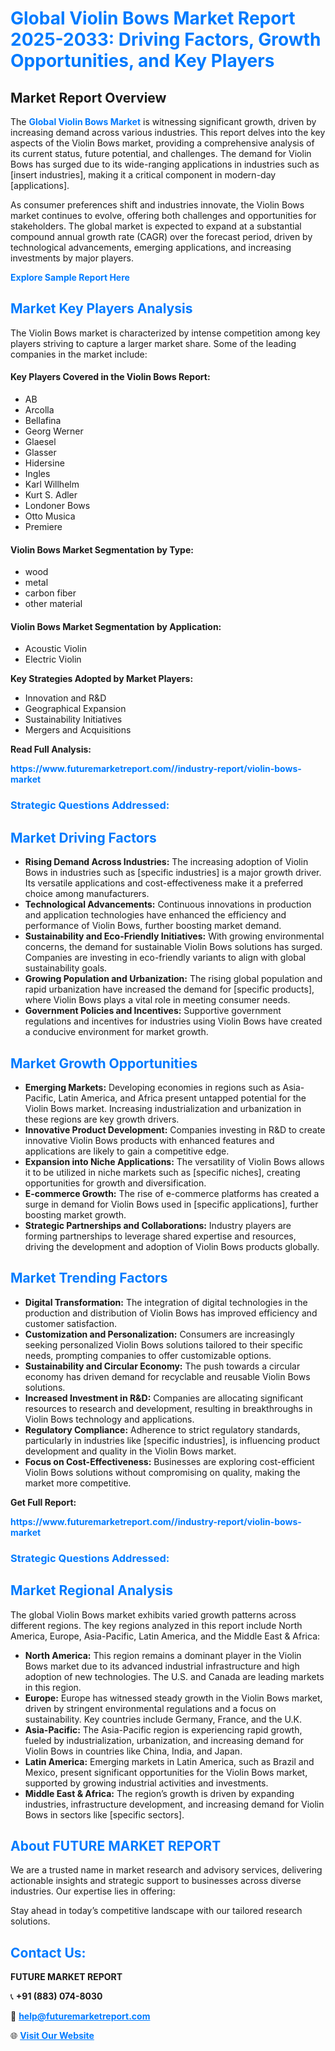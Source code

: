 <h1 style="color: #007BFF;">Global Violin Bows Market Report 2025-2033: Driving Factors, Growth Opportunities, and Key Players</h1>

<section id="overview">
<h2>Market Report Overview</h2>
<p>The <a href="https://www.futuremarketreport.com//industry-report/violin-bows-market" style="color: #007BFF; text-decoration: none;"><strong>Global Violin Bows Market</strong></a> is witnessing significant growth, driven by increasing demand across various industries. This report delves into the key aspects of the Violin Bows market, providing a comprehensive analysis of its current status, future potential, and challenges. The demand for Violin Bows has surged due to its wide-ranging applications in industries such as [insert industries], making it a critical component in modern-day [applications].</p>
<p>As consumer preferences shift and industries innovate, the Violin Bows market continues to evolve, offering both challenges and opportunities for stakeholders. The global market is expected to expand at a substantial compound annual growth rate (CAGR) over the forecast period, driven by technological advancements, emerging applications, and increasing investments by major players.</p>
</section>

<section id="overview">
<p><a href="https://www.futuremarketreport.com//request-sample/reportId=49841" style="color: #007BFF; text-decoration: none;"><strong>Explore Sample Report Here</strong></a></p>
</section>

<section id="key-players">
<h2 style="color: #007BFF;">Market Key Players Analysis</h2>
<p>The Violin Bows market is characterized by intense competition among key players striving to capture a larger market share. Some of the leading companies in the market include:</p>
<h4>Key Players Covered in the Violin Bows Report:</h4>
<ul><li>AB</li><li>Arcolla</li><li>Bellafina</li><li>Georg Werner</li><li>Glaesel</li><li>Glasser</li><li>Hidersine</li><li>Ingles</li><li>Karl Willhelm</li><li>Kurt S. Adler</li><li>Londoner Bows</li><li>Otto Musica</li><li>Premiere</li></ul>
<h4>Violin Bows Market Segmentation by Type:</h4>
<ul><li>wood</li><li>metal</li><li>carbon fiber</li><li>other material</li></ul>

<h4>Violin Bows Market Segmentation by Application:</h4>
<ul><li>Acoustic Violin</li><li>Electric Violin</li></ul>
<p><strong>Key Strategies Adopted by Market Players:</strong></p>
<ul>
<li>Innovation and R&D</li>
<li>Geographical Expansion</li>
<li>Sustainability Initiatives</li>
<li>Mergers and Acquisitions</li>
</ul>
</section>

<section>
<p><strong>Read Full Analysis: </strong></p><a href="https://www.futuremarketreport.com//industry-report/violin-bows-market" style="color: #007BFF; text-decoration: none;"><strong>https://www.futuremarketreport.com//industry-report/violin-bows-market</strong></a>
<h3 style="color: #007BFF;">Strategic Questions Addressed:</h3>
</section>

<section id="driving-factors">
<h2 style="color: #007BFF;">Market Driving Factors</h2>
<ul>
<li><strong>Rising Demand Across Industries:</strong> The increasing adoption of Violin Bows in industries such as [specific industries] is a major growth driver. Its versatile applications and cost-effectiveness make it a preferred choice among manufacturers.</li>
<li><strong>Technological Advancements:</strong> Continuous innovations in production and application technologies have enhanced the efficiency and performance of Violin Bows, further boosting market demand.</li>
<li><strong>Sustainability and Eco-Friendly Initiatives:</strong> With growing environmental concerns, the demand for sustainable Violin Bows solutions has surged. Companies are investing in eco-friendly variants to align with global sustainability goals.</li>
<li><strong>Growing Population and Urbanization:</strong> The rising global population and rapid urbanization have increased the demand for [specific products], where Violin Bows plays a vital role in meeting consumer needs.</li>
<li><strong>Government Policies and Incentives:</strong> Supportive government regulations and incentives for industries using Violin Bows have created a conducive environment for market growth.</li>
</ul>
</section>

<section id="growth-opportunities">
<h2 style="color: #007BFF;">Market Growth Opportunities</h2>
<ul>
<li><strong>Emerging Markets:</strong> Developing economies in regions such as Asia-Pacific, Latin America, and Africa present untapped potential for the Violin Bows market. Increasing industrialization and urbanization in these regions are key growth drivers.</li>
<li><strong>Innovative Product Development:</strong> Companies investing in R&D to create innovative Violin Bows products with enhanced features and applications are likely to gain a competitive edge.</li>
<li><strong>Expansion into Niche Applications:</strong> The versatility of Violin Bows allows it to be utilized in niche markets such as [specific niches], creating opportunities for growth and diversification.</li>
<li><strong>E-commerce Growth:</strong> The rise of e-commerce platforms has created a surge in demand for Violin Bows used in [specific applications], further boosting market growth.</li>
<li><strong>Strategic Partnerships and Collaborations:</strong> Industry players are forming partnerships to leverage shared expertise and resources, driving the development and adoption of Violin Bows products globally.</li>
</ul>
</section>

<section id="trending-factors">
<h2 style="color: #007BFF;">Market Trending Factors</h2>
<ul>
<li><strong>Digital Transformation:</strong> The integration of digital technologies in the production and distribution of Violin Bows has improved efficiency and customer satisfaction.</li>
<li><strong>Customization and Personalization:</strong> Consumers are increasingly seeking personalized Violin Bows solutions tailored to their specific needs, prompting companies to offer customizable options.</li>
<li><strong>Sustainability and Circular Economy:</strong> The push towards a circular economy has driven demand for recyclable and reusable Violin Bows solutions.</li>
<li><strong>Increased Investment in R&D:</strong> Companies are allocating significant resources to research and development, resulting in breakthroughs in Violin Bows technology and applications.</li>
<li><strong>Regulatory Compliance:</strong> Adherence to strict regulatory standards, particularly in industries like [specific industries], is influencing product development and quality in the Violin Bows market.</li>
<li><strong>Focus on Cost-Effectiveness:</strong> Businesses are exploring cost-efficient Violin Bows solutions without compromising on quality, making the market more competitive.</li>
</ul>
</section>

<section>
<p><strong>Get Full Report: </strong></p><a href="https://www.futuremarketreport.com//industry-report/violin-bows-market" style="color: #007BFF; text-decoration: none;"><strong>https://www.futuremarketreport.com//industry-report/violin-bows-market</strong></a>
<h3 style="color: #007BFF;">Strategic Questions Addressed:</h3>
</section>


<section id="regional-analysis">
<h2 style="color: #007BFF;">Market Regional Analysis</h2>
<p>The global Violin Bows market exhibits varied growth patterns across different regions. The key regions analyzed in this report include North America, Europe, Asia-Pacific, Latin America, and the Middle East & Africa:</p>
<ul>
<li><strong>North America:</strong> This region remains a dominant player in the Violin Bows market due to its advanced industrial infrastructure and high adoption of new technologies. The U.S. and Canada are leading markets in this region.</li>
<li><strong>Europe:</strong> Europe has witnessed steady growth in the Violin Bows market, driven by stringent environmental regulations and a focus on sustainability. Key countries include Germany, France, and the U.K.</li>
<li><strong>Asia-Pacific:</strong> The Asia-Pacific region is experiencing rapid growth, fueled by industrialization, urbanization, and increasing demand for Violin Bows in countries like China, India, and Japan.</li>
<li><strong>Latin America:</strong> Emerging markets in Latin America, such as Brazil and Mexico, present significant opportunities for the Violin Bows market, supported by growing industrial activities and investments.</li>
<li><strong>Middle East & Africa:</strong> The region’s growth is driven by expanding industries, infrastructure development, and increasing demand for Violin Bows in sectors like [specific sectors].</li>
</ul>
</section>

<footer>
<h2 style="color: #007BFF;">About FUTURE MARKET REPORT</h2>
<p>We are a trusted name in market research and advisory services, delivering actionable insights and strategic support to businesses across diverse industries. Our expertise lies in offering:</p>

<p>Stay ahead in today’s competitive landscape with our tailored research solutions.</p>

<h2 style="color: #007BFF;">Contact Us:</h2>
<p><strong>FUTURE MARKET REPORT</strong></p>
<p>📞 <strong>+91 (883) 074-8030</strong></p>
<p>📧 <strong><a href="mailto:help@futuremarketreport.com" style="color: #007BFF;">help@futuremarketreport.com</a></strong></p>
<p>🌐 <strong><a href="https://www.futuremarketreport.com/" style="color: #007BFF;">Visit Our Website</a></strong></p>
</footer>